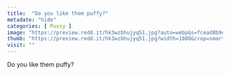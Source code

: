 ```yaml
---
title:  "Do you like them puffy?"
metadate: "hide"
categories: [ Pussy ]
image: "https://preview.redd.it/hk3wzbhujyq51.jpg?auto=webp&s=fcead8b9e643cf6830223c1b30d5fe8175785e94"
thumb: "https://preview.redd.it/hk3wzbhujyq51.jpg?width=1080&crop=smart&auto=webp&s=fdb949d781fea5088e69dfe0c472155e901f2939"
visit: ""
---
```

Do you like them puffy?
